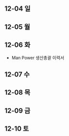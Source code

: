 ## 12-04 일

## 12-05 월

## 12-06 화
- Man Power 생산총괄 이력서
## 12-07 수

## 12-08 목

## 12-09 금

## 12-10 토


